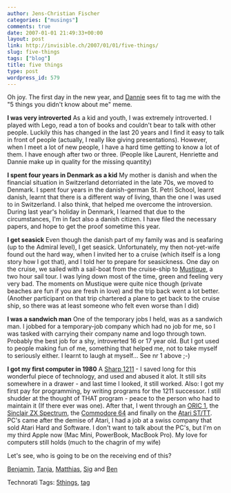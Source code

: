 ```yaml
---
author: Jens-Christian Fischer
categories: ["musings"]
comments: true
date: 2007-01-01 21:49:33+00:00
layout: post
link: http://invisible.ch/2007/01/01/five-things/
slug: five-things
tags: ["blog"]
title: five things
type: post
wordpress_id: 579
---
```


Oh joy. The first day in the new year, and [Dannie][1] sees fit to tag me with the "5 things you didn't know about me" meme.

**I was very introverted** As a kid and youth, I was extremely introverted. I played with Lego, read a ton of books and couldn't bear to talk with other people. Luckily this has changed in the last 20 years and I find it easy to talk in front of people (actually, I really like giving presentations). However, when I meet a lot of new people, I have a hard time getting to know a lot of them. I have enough after two or three. (People like Laurent, Henriette and Dannie make up in quality for the missing quantity)

**I spent four years in Denmark as a kid** My mother is danish and when the financial situation in Switzerland detorriated in the late 70s, we moved to Denmark. I spent four years in the danish-german St. Petri School, learnt danish, learnt that there is a different way of living, than the one I was used to in Switzerland. I also think, that helped me overcome the introversion. During last year's holiday in Denmark, I learned that due to the circumstances, I'm in fact also a danish citizen. I have filed the necessary papers, and hope to get the proof sometime this year.

**I get seasick** Even though the danish part of my family was and is seafaring (up to the Admiral level), I get seasick. Unfortunately, my then not-yet-wife found out the hard way, when I invited her to a cruise (which itself is a long story how I got that), and I told her to prepare for seasickness. One day on the cruise, we sailed with a sail-boat from the cruise-ship to [Mustique][5], a two hour sail tour. I was lying down most of the time, green and feeling very very bad. The moments on Mustique were quite nice though (private beaches are fun if you are fresh in love) and the trip back went a lot better. (Another participant on that trip chartered a plane to get back to the cruise ship, so there was at least someone who felt even worse than I did)

**I was a sandwich man** One of the temporary jobs I held, was as a sandwich man. I jobbed for a temporary-job company which had no job for me, so I was tasked with carrying their company name and logo through town. Probably the best job for a shy, introverted 16 or 17 year old.   But I got used to people making fun of me, something that helped me, not to take myself to seriously either. I learnt to laugh at myself... See nr 1 above ;-)

**I got my first computer in 1980** A [Sharp 1211][8] - I saved long for this wonderful piece of technology, and used and abused it alot. It still sits somewhere in a drawer - and last time I looked, it still worked. Also: I got my first pay for programming, by writing programs for the 1211 successor. I still shudder at the thought of THAT program - peace to the person who had to maintain it (If there ever was one). After that, I went through an [ORIC 1][9], the [Sinclair ZX Spectrum][10], the [Commodore 64][11] and finally on the [Atari ST/TT][12]. PC's came after the demise of Atari, I had a job at a swiss company that sold Atari Hard and Software. I don't want to talk about the PC's, but I'm on my third Apple now (Mac Mini, PowerBook, MacBook Pro). My love for computers still holds (much to the chagrin of my wife)


Let's see, who is going to be on the receiving end of this?

[Benjamin][2], [Tanja][3], [Matthias][4], [Sig][6] and [Ben][7]

[1]: http://uncondition.blogspot.com/2007/01/tag-five-things-that-you-did-not-know.html
[2]: http://turmsegler.net
[3]: http://www.nja.ch
[4]: http://matthias.leisi.net
[5]: http://en.wikipedia.org/wiki/Mustique
[6]: http://thingamy.typepad.com/sigs_blog/
[7]: http://www.benpoole.com/
[8]: http://www.vintagecalculators.com/html/sharp_pc1211_tandy_trs80_pc1.html
[9]: http://en.wikipedia.org/wiki/Oric
[10]: http://en.wikipedia.org/wiki/ZX_Spectrum
[11]: http://en.wikipedia.org/wiki/Commodore_64
[12]: http://en.wikipedia.org/wiki/Atari_ST





Technorati Tags: [5things](http://www.technorati.com/tag/5things), [tag](http://www.technorati.com/tag/tag)

